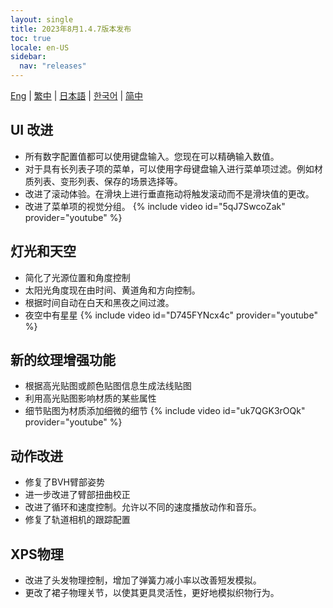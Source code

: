 ```yaml
---
layout: single
title: 2023年8月1.4.7版本发布
toc: true
locale: en-US
sidebar:
  nav: "releases"
---
```

[Eng](/tw/dancexr/releases/1.4.7) | [繁中](/tw/tw/dancexr/releases/1.4.7) | [日本語](/jp/tw/dancexr/releases/1.4.7) | [한국어](/kr/tw/dancexr/releases/1.4.7) | [简中](/zh/tw/dancexr/releases/1.4.7)


## UI 改进
* 所有数字配置值都可以使用键盘输入。您现在可以精确输入数值。
* 对于具有长列表子项的菜单，可以使用字母键盘输入进行菜单项过滤。例如材质列表、变形列表、保存的场景选择等。
* 改进了滚动体验。在滑块上进行垂直拖动将触发滚动而不是滑块值的更改。
* 改进了菜单项的视觉分组。
{% include video id="5qJ7SwcoZak" provider="youtube" %}


## 灯光和天空
* 简化了光源位置和角度控制
* 太阳光角度现在由时间、黄道角和方向控制。
* 根据时间自动在白天和黑夜之间过渡。
* 夜空中有星星
{% include video id="D745FYNcx4c" provider="youtube" %}


## 新的纹理增强功能
* 根据高光贴图或颜色贴图信息生成法线贴图
* 利用高光贴图影响材质的某些属性
* 细节贴图为材质添加细微的细节
{% include video id="uk7QGK3rOQk" provider="youtube" %}


## 动作改进
* 修复了BVH臂部姿势
* 进一步改进了臂部扭曲校正
* 改进了循环和速度控制。允许以不同的速度播放动作和音乐。
* 修复了轨道相机的跟踪配置


## XPS物理
* 改进了头发物理控制，增加了弹簧力减小率以改善短发模拟。
* 更改了裙子物理关节，以使其更具灵活性，更好地模拟织物行为。